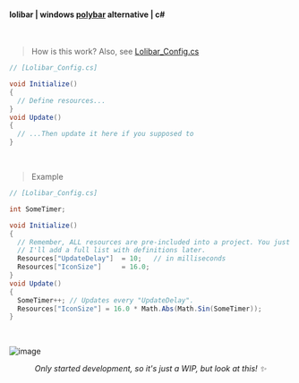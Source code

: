 #### lolibar | windows [polybar](https://github.com/polybar/polybar) alternative | c#
</br>

> How is this work? Also, see [Lolibar_Config.cs](https://github.com/supchyan/lolibar/blob/master/Lolibar_Config.cs)
```csharp
// [Lolibar_Config.cs]

void Initialize()
{
  // Define resources...
}
void Update()
{
  // ...Then update it here if you supposed to
}
```
</br>

> Example
```csharp
// [Lolibar_Config.cs]

int SomeTimer;

void Initialize()
{
  // Remember, ALL resources are pre-included into a project. You just customize it for your sake.
  // I'll add a full list with definitions later.
  Resources["UpdateDelay"]  = 10;   // in milliseconds
  Resources["IconSize"]     = 16.0;
}
void Update()
{
  SomeTimer++; // Updates every "UpdateDelay".
  Resources["IconSize"] = 16.0 * Math.Abs(Math.Sin(SomeTimer));
}
```
</br>

![image](https://github.com/user-attachments/assets/0a3ff146-8898-4a8c-9f07-a9eeaae76c90)
</br>
*<div align=center>Only started development, so it's just a WIP, but look at this! ✨</div>*
